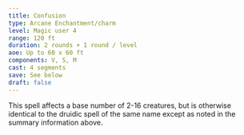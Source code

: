 ```yaml
---
title: Confusion
type: Arcane Enchantment/charm
level: Magic user 4
range: 120 ft
duration: 2 rounds + 1 round / level
aoe: Up to 60 x 60 ft
components: V, S, M
cast: 4 segments
save: See below
draft: false
---
```


This spell affects a base number of 2-16 creatures, but is otherwise identical to the druidic spell of the same name except as noted in the summary information above.